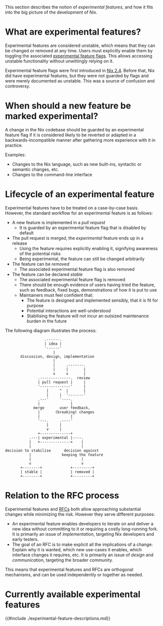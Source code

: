 This section describes the notion of *experimental features*, and how it fits into the big picture of the development of Nix.

# What are experimental features?

Experimental features are considered unstable, which means that they can be changed or removed at any time.
Users must explicitly enable them by toggling the associated [experimental feature flags](@docroot@/command-ref/conf-file.md#conf-experimental-features).
This allows accessing unstable functionality without unwittingly relying on it.

Experimental feature flags were first introduced in [Nix 2.4](@docroot@/release-notes/rl-2.4.md).
Before that, Nix did have experimental features, but they were not guarded by flags and were merely documented as unstable.
This was a source of confusion and controversy.

# When should a new feature be marked experimental?

A change in the Nix codebase should be guarded by an experimental feature flag if it is considered likely to be reverted or adapted in a backwards-incompatible manner after gathering more experience with it in practice.

Examples:

- Changes to the Nix language, such as new built-ins, syntactic or semantic changes, etc.
- Changes to the command-line interface

# Lifecycle of an experimental feature

Experimental features have to be treated on a case-by-case basis.
However, the standard workflow for an experimental feature is as follows:

- A new feature is implemented in a *pull request*
  - It is guarded by an experimental feature flag that is disabled by default
- The pull request is merged, the *experimental* feature ends up in a release
    - Using the feature requires explicitly enabling it, signifying awareness of the potential risks
    - Being experimental, the feature can still be changed arbitrarily
- The feature can be *removed*
  - The associated experimental feature flag is also removed
- The feature can be declared *stable*
  - The associated experimental feature flag is removed
  - There should be enough evidence of users having tried the feature, such as feedback, fixed bugs, demonstrations of how it is put to use
  - Maintainers must feel confident that:
    - The feature is designed and implemented sensibly, that it is fit for purpose
    - Potential interactions are well-understood
    - Stabilising the feature will not incur an outsized maintenance burden in the future

The following diagram illustrates the process:

```
                  .------.
                  | idea |
                  '------'
                      |
       discussion, design, implementation
                      |
                      |     .-------.
                      |     |       |
                      v     v       |
               .--------------.  review
               | pull request |     |
               '--------------'     |
                   |     ^  |       |
                   |     |  '-------'
               .---'     '----.
               |              |
             merge       user feedback,
               |       (breaking) changes
               |              |
               '---.     .----'
                   |     |
                   v     |
               +--------------+
           .---| experimental |----.
           |   +--------------+    |
           |                       |
decision to stabilise      decision against
           |              keeping the feature
           |                       |
           v                       v
       +--------+             +---------+
       | stable |             | removed |
       +--------+             +---------+
```

# Relation to the RFC process

Experimental features and [RFCs](https://github.com/NixOS/rfcs/) both allow approaching substantial changes while minimizing the risk.
However they serve different purposes:

- An experimental feature enables developers to iterate on and deliver a new idea without committing to it or requiring a costly long-running fork.
  It is primarily an issue of *implementation*, targeting Nix developers and early testers.
- The goal of an RFC is to make explicit all the implications of a change:
  Explain why it is wanted, which new use-cases it enables, which interface changes it requires, etc.
  It is primarily an issue of *design* and *communication*, targeting the broader community.

This means that experimental features and RFCs are orthogonal mechanisms, and can be used independently or together as needed.

# Currently available experimental features

{{#include ./experimental-feature-descriptions.md}}
